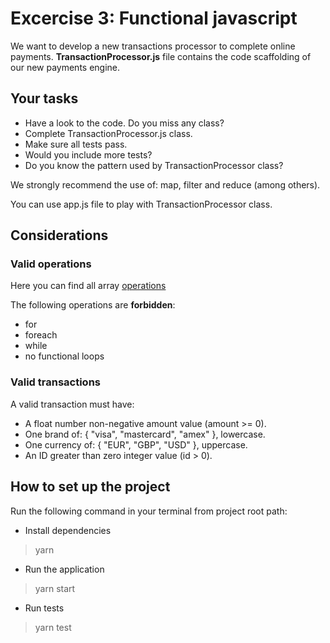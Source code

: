 # Excercise 3: Functional javascript

We want to develop a new transactions processor to complete online payments. **TransactionProcessor.js** file contains the code scaffolding of our new payments engine.

## Your tasks

- Have a look to the code. Do you miss any class?
- Complete TransactionProcessor.js class.
- Make sure all tests pass.
- Would you include more tests?
- Do you know the pattern used by TransactionProcessor class?

We strongly recommend the use of: map, filter and reduce (among others).

You can use app.js file to play with TransactionProcessor class.

## Considerations

### Valid operations

Here you can find all array [operations](https://developer.mozilla.org/es/docs/Web/JavaScript/Referencia/Objetos_globales/Array#)

The following operations are **forbidden**:

- for
- foreach
- while
- no functional loops

### Valid transactions

A valid transaction must have:

- A float number non-negative amount value (amount >= 0).
- One brand of: { "visa", "mastercard", "amex" }, lowercase.
- One currency of: { "EUR", "GBP", "USD" }, uppercase.
- An ID greater than zero integer value (id > 0).

## How to set up the project

Run the following command in your terminal from project root path:

- Install dependencies

> yarn

- Run the application

> yarn start

- Run tests

> yarn test
